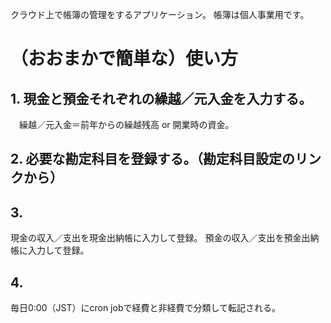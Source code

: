 クラウド上で帳簿の管理をするアプリケーション。
帳簿は個人事業用です。

# （おおまかで簡単な）使い方 #
## 1. 現金と預金それぞれの繰越／元入金を入力する。 ##
　繰越／元入金＝前年からの繰越残高 or 開業時の資金。

## 2. 必要な勘定科目を登録する。（勘定科目設定のリンクから） ##

## 3. ##
現金の収入／支出を現金出納帳に入力して登録。
預金の収入／支出を預金出納帳に入力して登録。

## 4. ##
毎日0:00（JST）にcron jobで経費と非経費で分類して転記される。